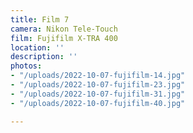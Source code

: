 ```yaml
---
title: Film 7
camera: Nikon Tele-Touch
film: Fujifilm X-TRA 400
location: ''
description: ''
photos:
- "/uploads/2022-10-07-fujifilm-14.jpg"
- "/uploads/2022-10-07-fujifilm-23.jpg"
- "/uploads/2022-10-07-fujifilm-31.jpg"
- "/uploads/2022-10-07-fujifilm-40.jpg"

---
```

